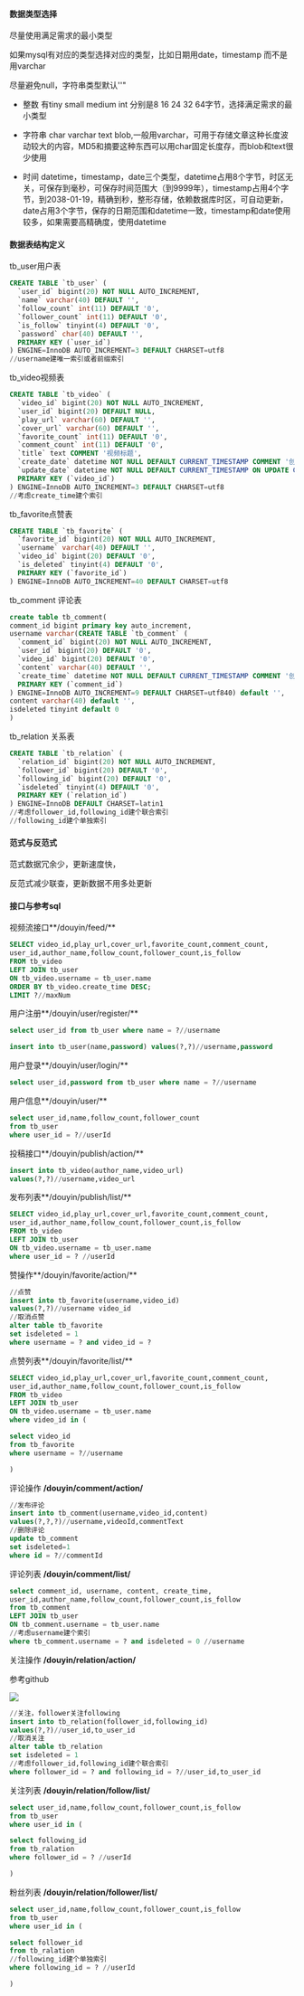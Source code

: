 #### 数据类型选择

尽量使用满足需求的最小类型

如果mysql有对应的类型选择对应的类型，比如日期用date，timestamp 而不是用varchar

尽量避免null，字符串类型默认''"

- 整数 有tiny small medium int 分别是8 16 24 32 64字节，选择满足需求的最小类型

- 字符串 char varchar text blob,一般用varchar，可用于存储文章这种长度波动较大的内容，MD5和摘要这种东西可以用char固定长度存，而blob和text很少使用
- 时间 datetime，timestamp，date三个类型，datetime占用8个字节，时区无关，可保存到毫秒，可保存时间范围大（到9999年），timestamp占用4个字节，到2038-01-19，精确到秒，整形存储，依赖数据库时区，可自动更新，date占用3个字节，保存的日期范围和datetime一致，timestamp和date使用较多，如果需要高精确度，使用datetime

#### 数据表结构定义

tb_user用户表

```sql
CREATE TABLE `tb_user` (
  `user_id` bigint(20) NOT NULL AUTO_INCREMENT,
  `name` varchar(40) DEFAULT '',
  `follow_count` int(11) DEFAULT '0',
  `follower_count` int(11) DEFAULT '0',
  `is_follow` tinyint(4) DEFAULT '0',
  `password` char(40) DEFAULT '',
  PRIMARY KEY (`user_id`)
) ENGINE=InnoDB AUTO_INCREMENT=3 DEFAULT CHARSET=utf8
//username建唯一索引或者前缀索引
```

tb_video视频表

```sql
CREATE TABLE `tb_video` (
  `video_id` bigint(20) NOT NULL AUTO_INCREMENT,
  `user_id` bigint(20) DEFAULT NULL,
  `play_url` varchar(60) DEFAULT '',
  `cover_url` varchar(60) DEFAULT '',
  `favorite_count` int(11) DEFAULT '0',
  `comment_count` int(11) DEFAULT '0',
  `title` text COMMENT '视频标题',
  `create_date` datetime NOT NULL DEFAULT CURRENT_TIMESTAMP COMMENT '创建时间',
  `update_date` datetime NOT NULL DEFAULT CURRENT_TIMESTAMP ON UPDATE CURRENT_TIMESTAMP COMMENT '更新时间',
  PRIMARY KEY (`video_id`)
) ENGINE=InnoDB AUTO_INCREMENT=3 DEFAULT CHARSET=utf8
//考虑create_time建个索引
```

tb_favorite点赞表

```sql
CREATE TABLE `tb_favorite` (
  `favorite_id` bigint(20) NOT NULL AUTO_INCREMENT,
  `username` varchar(40) DEFAULT '',
  `video_id` bigint(20) DEFAULT '0',
  `is_deleted` tinyint(4) DEFAULT '0',
  PRIMARY KEY (`favorite_id`)
) ENGINE=InnoDB AUTO_INCREMENT=40 DEFAULT CHARSET=utf8
```

tb_comment 评论表

```sql
create table tb_comment(
comment_id bigint primary key auto_increment,
username varchar(CREATE TABLE `tb_comment` (
  `comment_id` bigint(20) NOT NULL AUTO_INCREMENT,
  `user_id` bigint(20) DEFAULT '0',
  `video_id` bigint(20) DEFAULT '0',
  `content` varchar(40) DEFAULT '',
  `create_time` datetime NOT NULL DEFAULT CURRENT_TIMESTAMP COMMENT '创建时间',
  PRIMARY KEY (`comment_id`)
) ENGINE=InnoDB AUTO_INCREMENT=9 DEFAULT CHARSET=utf840) default '',
content varchar(40) default '',
isdeleted tinyint default 0
)
```

tb_relation 关系表

```sql
CREATE TABLE `tb_relation` (
  `relation_id` bigint(20) NOT NULL AUTO_INCREMENT,
  `follower_id` bigint(20) DEFAULT '0',
  `following_id` bigint(20) DEFAULT '0',
  `isdeleted` tinyint(4) DEFAULT '0',
  PRIMARY KEY (`relation_id`)
) ENGINE=InnoDB DEFAULT CHARSET=latin1
//考虑follower_id,following_id建个联合索引
//following_id建个单独索引
```

#### 范式与反范式

范式数据冗余少，更新速度快，

反范式减少联查，更新数据不用多处更新



#### 接口与参考sql

视频流接口**/douyin/feed/**

```sql
SELECT video_id,play_url,cover_url,favorite_count,comment_count,
user_id,author_name,follow_count,follower_count,is_follow
FROM tb_video
LEFT JOIN tb_user
ON tb_video.username = tb_user.name
ORDER BY tb_video.create_time DESC;
LIMIT ?//maxNum
```

用户注册**/douyin/user/register/**

```sql
select user_id from tb_user where name = ?//username

insert into tb_user(name,password) values(?,?)//username,password
```

用户登录**/douyin/user/login/**

```sql
select user_id,password from tb_user where name = ?//username
```

用户信息**/douyin/user/**

```sql
select user_id,name,follow_count,follower_count
from tb_user
where user_id = ?//userId
```

投稿接口**/douyin/publish/action/**

```sql
insert into tb_video(author_name,video_url) 
values(?,?)//username,video_url
```

发布列表**/douyin/publish/list/**

```sql
SELECT video_id,play_url,cover_url,favorite_count,comment_count,
user_id,author_name,follow_count,follower_count,is_follow
FROM tb_video
LEFT JOIN tb_user
ON tb_video.username = tb_user.name
where user_id = ? //userId
```

赞操作**/douyin/favorite/action/**

```sql
//点赞
insert into tb_favorite(username,video_id)
values(?,?)//username video_id
//取消点赞
alter table tb_favorite
set isdeleted = 1
where username = ? and video_id = ?
```

点赞列表**/douyin/favorite/list/**

```sql
SELECT video_id,play_url,cover_url,favorite_count,comment_count,
user_id,author_name,follow_count,follower_count,is_follow
FROM tb_video
LEFT JOIN tb_user
ON tb_video.username = tb_user.name
where video_id in (

select video_id
from tb_favorite
where username = ?//username

)
```

评论操作 **/douyin/comment/action/**

```sql
//发布评论
insert into tb_comment(username,video_id,content)
values(?,?,?)//username,videoId,commentText
//删除评论
update tb_comment
set isdeleted=1
where id = ?//commentId
```

评论列表 **/douyin/comment/list/**

```sql
select comment_id, username, content, create_time,
user_id,author_name,follow_count,follower_count,is_follow
from tb_comment
LEFT JOIN tb_user
ON tb_comment.username = tb_user.name
//考虑username建个索引
where tb_comment.username = ? and isdeleted = 0 //username
```

关注操作 **/douyin/relation/action/**

参考github

![](./images/github-follow.png)

```sql
//关注，follower关注following
insert into tb_relation(follower_id,following_id)
values(?,?)//user_id,to_user_id
//取消关注
alter table tb_relation
set isdeleted = 1
//考虑follower_id,following_id建个联合索引
where follower_id = ? and following_id = ?//user_id,to_user_id
```

关注列表 **/douyin/relation/follow/list/**

```sql
select user_id,name,follow_count,follower_count,is_follow
from tb_user
where user_id in (

select following_id
from tb_ralation
where follower_id = ? //userId

)
```

粉丝列表 **/douyin/relation/follower/list/**

```sql
select user_id,name,follow_count,follower_count,is_follow
from tb_user
where user_id in (

select follower_id
from tb_ralation
//following_id建个单独索引
where following_id = ? //userId

)
```

